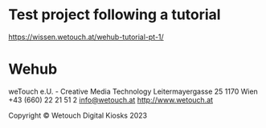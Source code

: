 # Test project following a tutorial
https://wissen.wetouch.at/wehub-tutorial-pt-1/

# Wehub

weTouch e.U. - Creative Media Technology
Leitermayergasse 25
1170 Wien
+43 (660) 22 21 51 2
info@wetouch.at
http://www.wetouch.at

Copyright © Wetouch Digital Kiosks 2023
